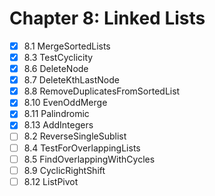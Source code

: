 # Chapter 8: Linked Lists

- [x] 8.1 MergeSortedLists
- [x] 8.3 TestCyclicity
- [x] 8.6 DeleteNode
- [x] 8.7 DeleteKthLastNode
- [x] 8.8 RemoveDuplicatesFromSortedList
- [x] 8.10 EvenOddMerge
- [x] 8.11 Palindromic
- [x] 8.13 AddIntegers
- [ ] 8.2 ReverseSingleSublist
- [ ] 8.4 TestForOverlappingLists
- [ ] 8.5 FindOverlappingWithCycles
- [ ] 8.9 CyclicRightShift
- [ ] 8.12 ListPivot
